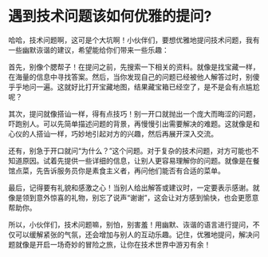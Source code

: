 # 遇到技术问题该如何优雅的提问? 

哈哈，技术问题啊，这可是个大坑啊！小伙伴们，要想优雅地提问技术问题，我有一些幽默诙谐的建议，希望能给你们带来一些乐趣：

首先，别像个腮帮子！在提问之前，先搜索一下相关的资料。就像是找宝藏一样，在海量的信息中寻找答案。然后，当你发现自己的问题已经被他人解答过时，别傻乎乎地问一遍。这就好比打开宝藏地图，结果藏宝箱已经空了，是不是会有点尴尬呢？

其次，提问就像搭讪一样，得有点技巧！别一开口就抛出一个庞大而晦涩的问题，吓跑别人。可以先简单描述问题的背景，再慢慢引出需要解决的难题。这就像是和心仪的人搭讪一样，巧妙地引起对方的兴趣，然后再展开深入交流。

还有，别急于开口就问“为什么？”这个问题。对于复杂的技术问题，对方可能也不知道原因。试着先提供一些详细的信息，让别人更容易理解你的问题。就像是在餐馆点菜，先告诉服务员你是素食主义者，再问他们能否有合适的菜单。

最后，记得要有礼貌和感激之心！当别人给出解答或建议时，一定要表示感谢。就像是领到意外惊喜的礼物，别忘了说声“谢谢”，这会让对方感到愉快，也会更愿意帮助你。

所以，小伙伴们，技术问题嘛，别怕，别害羞！用幽默、诙谐的语言进行提问，不仅可以缓解紧张的气氛，还会增加与别人的互动乐趣。记住，优雅地提问，解决问题就像是开启一场奇妙的冒险之旅，让你在技术世界中游刃有余！
